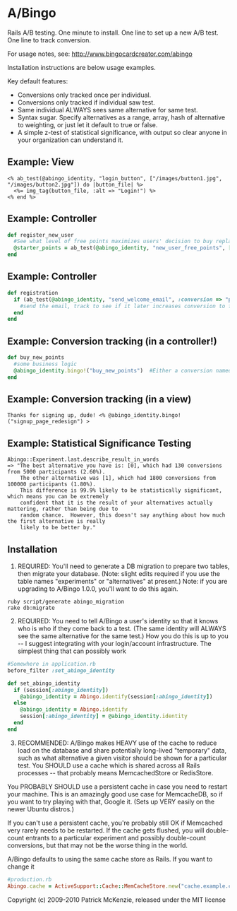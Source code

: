 # A/Bingo

Rails A/B testing.  One minute to install.  One line to set up a new A/B test.
One line to track conversion.

For usage notes, see: http://www.bingocardcreator.com/abingo

Installation instructions are below usage examples.

Key default features:

 * Conversions only tracked once per individual.
 * Conversions only tracked if individual saw test.
 * Same individual ALWAYS sees same alternative for same test.
 * Syntax sugar.  Specify alternatives as a range, array, hash of alternative to weighting, or just let it default to true or false.
 * A simple z-test of statistical significance, with output so clear anyone in your organization can understand it.

## Example: View

``` erb
<% ab_test(@abingo_identity, "login_button", ["/images/button1.jpg", "/images/button2.jpg"]) do |button_file| %>
  <%= img_tag(button_file, :alt => "Login!") %>
<% end %>
```

## Example: Controller

``` ruby
def register_new_user
  #See what level of free points maximizes users' decision to buy replacement points.
  @starter_points = ab_test(@abingo_identity, "new_user_free_points", [100, 200, 300])
end
```

## Example: Controller

``` ruby
def registration
  if (ab_test(@abingo_identity, "send_welcome_email", :conversion => "purchase"))
    #send the email, track to see if it later increases conversion to full version
  end
end
```

## Example: Conversion tracking (in a controller!)

``` ruby
def buy_new_points
  #some business logic
  @abingo_identity.bingo!("buy_new_points")  #Either a conversion named with :conversion or a test name.
end
```

## Example: Conversion tracking (in a view)

``` erb
Thanks for signing up, dude! <% @abingo_identity.bingo!("signup_page_redesign") >
```

## Example: Statistical Significance Testing

``` irb
Abingo::Experiment.last.describe_result_in_words
=> "The best alternative you have is: [0], which had 130 conversions from 5000 participants (2.60%).
    The other alternative was [1], which had 1800 conversions from 100000 participants (1.80%).
    This difference is 99.9% likely to be statistically significant, which means you can be extremely
    confident that it is the result of your alternatives actually mattering, rather than being due to
    random chance.  However, this doesn't say anything about how much the first alternative is really
    likely to be better by."
```

## Installation

1)  REQUIRED: You'll need to generate a DB migration to prepare two tables,
then migrate your database.  (Note: slight edits required if you use the table names
"experiments" or "alternatives" at present.)  Note: if you are upgrading to A/Bingo 1.0.0, you'll
want to do this again.

``` shell
ruby script/generate abingo_migration
rake db:migrate
```

2)  REQUIRED: You need to tell A/Bingo a user's identity so that it knows who is
who if they come back to a test.  (The same identity will ALWAYS see the same
alternative for the same test.)  How you do this is up to you -- I suggest integrating
with your login/account infrastructure.  The simplest thing that can possibly work

``` ruby
#Somewhere in application.rb
before_filter :set_abingo_identity

def set_abingo_identity
  if (session[:abingo_identity])
    @abingo_identity = Abingo.identify(session[:abingo_identity])
  else
    @abingo_identity = Abingo.identify
    session[:abingo_identity] = @abingo_identity.identity
  end
end
```

3)  RECOMMENDED: A/Bingo makes HEAVY use of the cache to reduce load on the
database and share potentially long-lived "temporary" data, such as what alternative
a given visitor should be shown for a particular test.  You SHOULD use a cache
which is shared across all Rails processes -- that probably means MemcachedStore or RedisStore.

You PROBABLY SHOULD use a persistent cache in case you need to restart your
machine.  This is an amazingly good use case for MemcacheDB, so if you want to
try playing with that, Google it.  (Sets up VERY easily on the newer Ubuntu distros.)

If you can't use a persistent cache, you're probably still OK if Memcached very
rarely needs to be restarted.  If the cache gets flushed, you will double-count
entrants to a particular experiment and possibly double-count conversions, but
that may not be the worse thing in the world.

A/Bingo defaults to using the same cache store as Rails.  If you want to change it

``` ruby
#production.rb
Abingo.cache = ActiveSupport::Cache::MemCacheStore.new("cache.example.com:12345") #best if really memcacheDB
```


Copyright (c) 2009-2010 Patrick McKenzie, released under the MIT license
